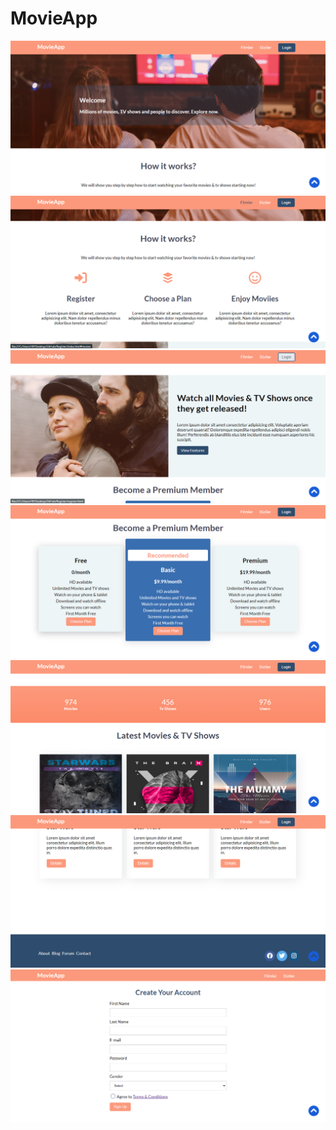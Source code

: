# MovieApp

<img src="images/readme/readme1.png">
<img src="images/readme/readme2.png">
<img src="images/readme/readme3.png">
<img src="images/readme/readme4.png">
<img src="images/readme/readme5.png">
<img src="images/readme/readme6.png">
<img src="images/readme/readme7.png">




